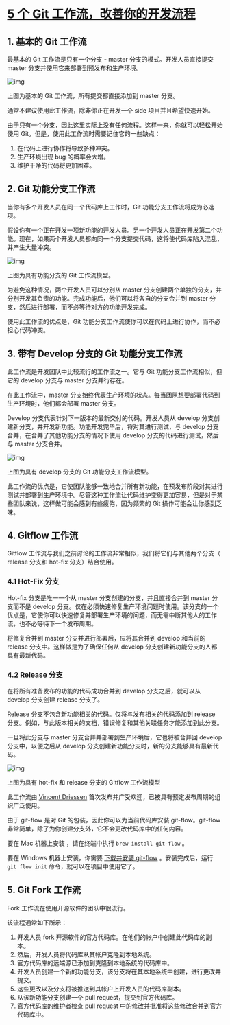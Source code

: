 # [5 个 Git 工作流，改善你的开发流程](https://www.cnblogs.com/xueweihan/p/13524162.html)

## 1. 基本的 Git 工作流

最基本的 Git 工作流是只有一个分支 - master 分支的模式。开发人员直接提交 master 分支并使用它来部署到预发布和生产环境。

![img](https://img2020.cnblogs.com/blog/759200/202008/759200-20200818161329729-796929090.png)

上图为基本的 Git 工作流，所有提交都直接添加到 master 分支。

通常不建议使用此工作流，除非你正在开发一个 side 项目并且希望快速开始。

由于只有一个分支，因此这里实际上没有任何流程。这样一来，你就可以轻松开始使用 Git。但是，使用此工作流时需要记住它的一些缺点：

1. 在代码上进行协作将导致多种冲突。
2. 生产环境出现 bug 的概率会大增。
3. 维护干净的代码将更加困难。

## 2. Git 功能分支工作流

当你有多个开发人员在同一个代码库上工作时，Git 功能分支工作流将成为必选项。

假设你有一个正在开发一项新功能的开发人员。另一个开发人员正在开发第二个功能。现在，如果两个开发人员都向同一个分支提交代码，这将使代码库陷入混乱，并产生大量冲突。

![img](https://img2020.cnblogs.com/blog/759200/202008/759200-20200818161338583-1267594128.png)

上图为具有功能分支的 Git 工作流模型。

为避免这种情况，两个开发人员可以分别从 master 分支创建两个单独的分支，并分别开发其负责的功能。完成功能后，他们可以将各自的分支合并到 master 分支，然后进行部署，而不必等待对方的功能开发完成。

使用此工作流的优点是，Git 功能分支工作流使你可以在代码上进行协作，而不必担心代码冲突。

## 3. 带有 Develop 分支的 Git 功能分支工作流

此工作流是开发团队中比较流行的工作流之一。它与 Git 功能分支工作流相似，但它的 develop 分支与 master 分支并行存在。

在此工作流中，master 分支始终代表生产环境的状态。每当团队想要部署代码到生产环境时，他们都会部署 master 分支。

Develop 分支代表针对下一版本的最新交付的代码。开发人员从 develop 分支创建新分支，并开发新功能。功能开发完毕后，将对其进行测试，与 develop 分支合并，在合并了其他功能分支的情况下使用 develop 分支的代码进行测试，然后与 master 分支合并。

![img](https://img2020.cnblogs.com/blog/759200/202008/759200-20200818161349949-489956003.png)

上图为具有 develop 分支的 Git 功能分支工作流模型。

此工作流的优点是，它使团队能够一致地合并所有新功能，在预发布阶段对其进行测试并部署到生产环境中。尽管这种工作流让代码维护变得更加容易，但是对于某些团队来说，这样做可能会感到有些疲倦，因为频繁的 Git 操作可能会让你感到乏味。

## 4. Gitflow 工作流

Gitflow 工作流与我们之前讨论的工作流非常相似，我们将它们与其他两个分支（ release 分支和 hot-fix 分支）结合使用。

### 4.1 Hot-Fix 分支

Hot-fix 分支是唯一一个从 master 分支创建的分支，并且直接合并到 master 分支而不是 develop 分支。仅在必须快速修复生产环境问题时使用。该分支的一个优点是，它使你可以快速修复并部署生产环境的问题，而无需中断其他人的工作流，也不必等待下一个发布周期。

将修复合并到 master 分支并进行部署后，应将其合并到 develop 和当前的 release 分支中。这样做是为了确保任何从 develop 分支创建新功能分支的人都具有最新代码。

### 4.2 Release 分支

在将所有准备发布的功能的代码成功合并到 develop 分支之后，就可以从 develop 分支创建 release 分支了。

Release 分支不包含新功能相关的代码。仅将与发布相关的代码添加到 release 分支。例如，与此版本相关的文档，错误修复和其他关联任务才能添加到此分支。

一旦将此分支与 master 分支合并并部署到生产环境后，它也将被合并回 develop 分支中，以便之后从 develop 分支创建新功能分支时，新的分支能够具有最新代码。

![img](https://img2020.cnblogs.com/blog/759200/202008/759200-20200818161400164-1833173904.png)

上图为具有 hot-fix 和 release 分支的 Gitflow 工作流模型

此工作流由 [Vincent Driessen](http://nvie.com/posts/a-successful-git-branching-model/) 首次发布并广受欢迎，已被具有预定发布周期的组织广泛使用。

由于 git-flow 是对 Git 的包装，因此你可以为当前代码库安装 git-flow。git-flow 非常简单，除了为你创建分支外，它不会更改代码库中的任何内容。

要在 Mac 机器上安装 ，请在终端中执行 `brew install git-flow` 。

要在 Windows 机器上安装，你需要 [下载并安装 git-flow](https://git-scm.com/download/win) 。安装完成后，运行 `git flow init` 命令，就可以在项目中使用它了。

## 5. Git Fork 工作流

Fork 工作流在使用开源软件的团队中很流行。

该流程通常如下所示：

1. 开发人员 fork 开源软件的官方代码库。在他们的帐户中创建此代码库的副本。
2. 然后，开发人员将代码库从其帐户克隆到本地系统。
3. 官方代码库的远端源已添加到克隆到本地系统的代码库中。
4. 开发人员创建一个新的功能分支，该分支将在其本地系统中创建，进行更改并提交。
5. 这些更改以及分支将被推送到其帐户上开发人员的代码库副本。
6. 从该新功能分支创建一个 pull request，提交到官方代码库。
7. 官方代码库的维护者检查 pull request 中的修改并批准将这些修改合并到官方代码库中。
